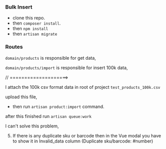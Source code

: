 ### Bulk Insert

- clone this repo.
- then `composer install`.
- then `npm install`
- then `artisan migrate`

### Routes

`domain/products` is responsible for get data,

`domain/products/import` is responsible for insert 100k data,

// ====================>

I attach the 100k csv format data in root of project `test_products_100k.csv`

upload this file,

- then run `artisan product:import` command.

after this finished run `artisan queue:work`

I can't solve this problem,

5. If there is any duplicate sku or barcode then in the Vue modal you have to show it in
   Invalid_data column (Duplicate sku/barcode: #number)
